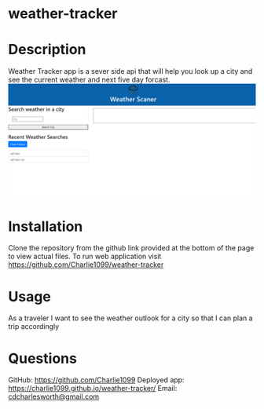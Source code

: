 # weather-tracker

# Description 
Weather Tracker app is a sever side api that will help you look up a city and see the current weather and next five day forcast.
<img src="assets\images\Weather-API.png">

# Installation
Clone the repository from the github link provided at the bottom of the page to view actual files. 
To run web application visit https://github.com/Charlie1099/weather-tracker

# Usage
As a traveler I want to see the weather outlook for a city so that I can plan a trip accordingly

# Questions
GitHub: https://github.com/Charlie1099
Deployed app: https://charlie1099.github.io/weather-tracker/
Email: cdcharlesworth@gmail.com

